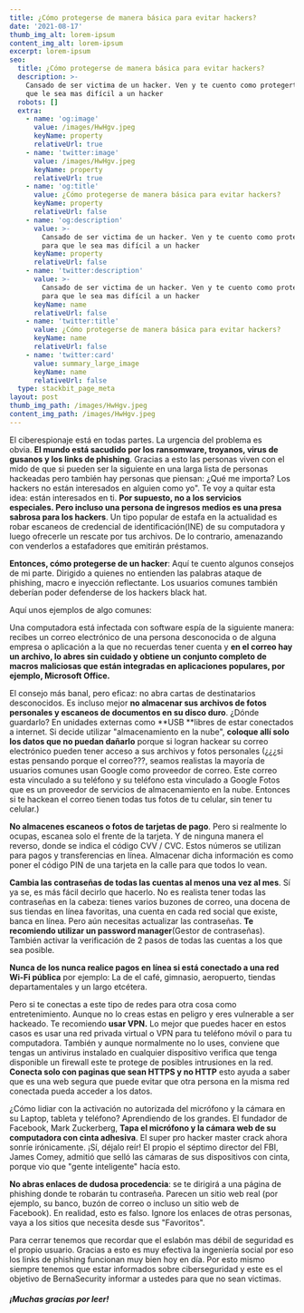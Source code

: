 ```yaml
---
title: ¿Cómo protegerse de manera básica para evitar hackers?
date: '2021-08-17'
thumb_img_alt: lorem-ipsum
content_img_alt: lorem-ipsum
excerpt: lorem-ipsum
seo:
  title: ¿Cómo protegerse de manera básica para evitar hackers?
  description: >-
    Cansado de ser victima de un hacker. Ven y te cuento como protegerte para
    que le sea mas difícil a un hacker
  robots: []
  extra:
    - name: 'og:image'
      value: /images/HwHgv.jpeg
      keyName: property
      relativeUrl: true
    - name: 'twitter:image'
      value: /images/HwHgv.jpeg
      keyName: property
      relativeUrl: true
    - name: 'og:title'
      value: ¿Cómo protegerse de manera básica para evitar hackers?
      keyName: property
      relativeUrl: false
    - name: 'og:description'
      value: >-
        Cansado de ser victima de un hacker. Ven y te cuento como protegerte
        para que le sea mas difícil a un hacker
      keyName: property
      relativeUrl: false
    - name: 'twitter:description'
      value: >-
        Cansado de ser victima de un hacker. Ven y te cuento como protegerte
        para que le sea mas difícil a un hacker
      keyName: name
      relativeUrl: false
    - name: 'twitter:title'
      value: ¿Cómo protegerse de manera básica para evitar hackers?
      keyName: name
      relativeUrl: false
    - name: 'twitter:card'
      value: summary_large_image
      keyName: name
      relativeUrl: false
  type: stackbit_page_meta
layout: post
thumb_img_path: /images/HwHgv.jpeg
content_img_path: /images/HwHgv.jpeg
---
```

El ciberespionaje está en todas partes. La urgencia del problema es obvia. **El mundo está sacudido por los ransomware, troyanos, virus de gusanos y los links de phishing**. Gracias a esto las personas viven con el mido de que si pueden ser la siguiente en una larga lista de personas hackeadas pero también hay personas que piensan: ¿Qué me importa? Los hackers no están interesados en alguien como yo".
Te voy a quitar esta idea: están interesados ​​en ti. **Por supuesto, no a los servicios especiales. Pero incluso una persona de ingresos medios es una presa sabrosa para los hackers**. Un tipo popular de estafa en la actualidad es robar escaneos de credencial de identificación(INE) de su computadora y luego ofrecerle un rescate por tus archivos. De lo contrario, amenazando con venderlos a estafadores que emitirán préstamos.

**Entonces, cómo protegerse de un hacker**: Aquí te cuento algunos consejos de mi parte. Dirigido a quienes no entienden las palabras ataque de phishing, macro e inyección reflectante. Los usuarios comunes también deberían poder defenderse de los hackers black hat.

Aquí unos ejemplos de algo comunes:

Una computadora está infectada con software espía de la siguiente manera: recibes un correo electrónico de una persona desconocida o de alguna empresa o aplicación a la que no recuerdas tener cuenta y **en el correo hay un archivo, lo abres sin cuidado y obtiene un conjunto completo de macros maliciosas que están integradas en aplicaciones populares, por ejemplo, Microsoft Office.**

El consejo más banal, pero eficaz: no abra cartas de destinatarios desconocidos.
Es incluso mejor **no almacenar sus archivos de fotos personales y escaneos de documentos en su disco duro**. ¿Dónde guardarlo? En unidades externas como \*\*USB \*\*libres de estar conectados a internet.
Si decide utilizar "almacenamiento en la nube", **coloque allí solo los datos que no puedan dañarlo** porque si logran hackear su correo electrónico pueden tener acceso a sus archivos y fotos personales (¿¿¿si estas pensando porque el correo???, seamos realistas la mayoría de usuarios comunes usan Google como proveedor de correo. Este correo esta vinculado a su teléfono y su teléfono esta vinculado a Google Fotos que es un proveedor de servicios de almacenamiento en la nube. Entonces si te hackean el correo tienen todas tus fotos de tu celular, sin tener tu celular.)

**No almacenes escaneos o fotos de tarjetas de pago**. Pero si realmente lo ocupas, escanea solo el frente de la tarjeta. Y de ninguna manera el reverso, donde se indica el código CVV / CVC. Estos números se utilizan para pagos y transferencias en línea. Almacenar dicha información es como poner el código PIN de una tarjeta en la calle para que todos lo vean.

**Cambia las contraseñas de todas las cuentas al menos una vez al mes**. Sí  ya se, es más fácil decirlo que hacerlo. No es realista tener todas las contraseñas en la cabeza: tienes varios buzones de correo, una docena de sus tiendas en línea favoritas, una cuenta en cada red social que existe, banca en línea. Pero aún necesitas actualizar las contraseñas. **Te recomiendo utilizar un password manager**(Gestor de contraseñas). También activar la verificación de 2 pasos de todas las cuentas  a los que sea posible.

**Nunca de los nunca realice pagos en línea si está conectado a una red Wi-Fi pública** por ejemplo: La de el café, gimnasio, aeropuerto, tiendas departamentales y un largo etcétera.

Pero si te conectas a este tipo de redes para otra cosa como entretenimiento. Aunque no lo creas estas en peligro y eres vulnerable a ser hackeado. Te recomiendo **usar VPN.** Lo mejor que puedes hacer en estos casos es usar una red privada virtual o VPN para tu teléfono móvil o para tu computadora. También y aunque normalmente no lo uses, conviene que tengas un antivirus instalado en cualquier dispositivo verifica que tenga disponible un firewall este te protege de posibles intrusiones en la red. **Conecta solo con paginas que sean HTTPS y no HTTP** esto ayuda a saber que es una web segura que puede evitar que otra persona en la misma red conectada pueda acceder a los datos.

¿Cómo lidiar con la activación no autorizada del micrófono y la cámara en su Laptop, tableta y teléfono? Aprendiendo de los grandes. El fundador de Facebook, Mark Zuckerberg, **Tapa el micrófono y la cámara web de su computadora con cinta adhesiva**. El super pro hacker master crack ahora sonríe irónicamente. ¡Sí, déjalo reír! El propio el séptimo director del FBI, James Comey, admitió que selló las cámaras de sus dispositivos con cinta, porque vio que "gente inteligente" hacía esto.

**No abras enlaces de dudosa procedencia**: se te dirigirá a una página de phishing donde te robarán tu contraseña. Parecen un sitio web real (por ejemplo, su banco, buzón de correo o incluso un sitio web de Facebook). En realidad, esto es falso. Ignore los enlaces de otras personas, vaya a los sitios que necesita desde sus "Favoritos".

Para cerrar tenemos que recordar que el eslabón mas débil de seguridad es el propio usuario. Gracias a esto es muy efectiva la ingeniería social por eso los links de phishing funcionan muy bien hoy en día. Por esto mismo siempre tenemos que estar informados sobre ciberseguridad y este es el objetivo de BernaSecurity informar a ustedes para que no sean victimas.

###### **¡Muchas gracias por leer!**
